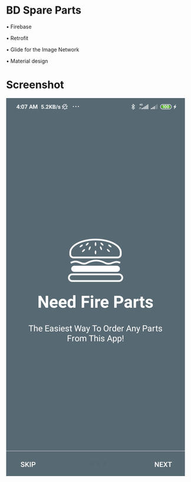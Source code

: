 # BD Spare Parts

• Firebase

• Retrofit

• Glide for the Image Network

• Material design


# Screenshot
![Alt text](https://github.com/XBSaykat/EcommarceAppSample/blob/master/Screenshot_2020-05-09-04-07-59-103_com.xb.saykat.bdspareparts.jpg?raw=true "BD Spare Parts")
